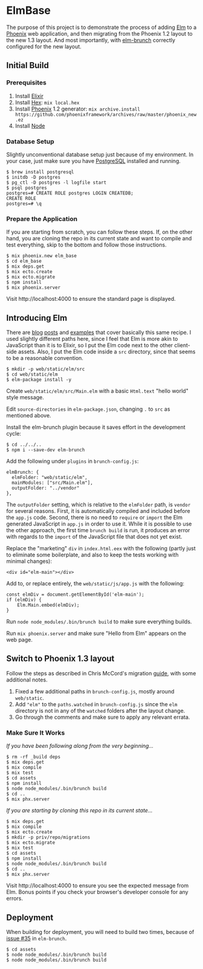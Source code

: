 # ElmBase

The purpose of this project is to demonstrate the process of adding [Elm](http://elm-lang.org) to a [Phoenix](http://www.phoenixframework.org) web application, and then migrating from the Phoenix 1.2 layout to the new 1.3 layout. And most importantly, with [elm-brunch](https://github.com/madsflensted/elm-brunch) correctly configured for the new layout.

## Initial Build

### Prerequisites

1. Install [Elixir](http://elixir-lang.org)
1. Install [Hex](https://hex.pm): `mix local.hex`
1. Install [Phoenix](http://www.phoenixframework.org) 1.2 generator: `mix archive.install https://github.com/phoenixframework/archives/raw/master/phoenix_new.ez`
1. Install [Node](https://nodejs.org/)

### Database Setup

Slightly unconventional database setup just because of my environment. In your case, just make sure you have [PostgreSQL](https://www.postgresql.org) installed and running.

```
$ brew install postgresql
$ initdb -D postgres
$ pg_ctl -D postgres -l logfile start
$ psql postgres
postgres=# CREATE ROLE postgres LOGIN CREATEDB;
CREATE ROLE
postgres=# \q
```

### Prepare the Application

If you are starting from scratch, you can follow these steps. If, on the other hand, you are cloning the repo in its current state and want to compile and test everything, skip to the bottom and follow those instructions.

```
$ mix phoenix.new elm_base
$ cd elm_base
$ mix deps.get
$ mix ecto.create
$ mix ecto.migrate
$ npm install
$ mix phoenix.server
```

Visit http://localhost:4000 to ensure the standard page is displayed.

## Introducing Elm

There are [blog](http://www.cultivatehq.com/posts/phoenix-elm-1/) [posts](https://medium.com/@diamondgfx/writing-a-full-site-in-phoenix-and-elm-a100804c9499#.47kj8oe42) and [examples](https://github.com/bigardone/phoenix-and-elm) that cover basically this same recipe. I used slightly different paths here, since I feel that Elm is more akin to JavaScript than it is to Elixir, so I put the Elm code next to the other client-side assets. Also, I put the Elm code inside a `src` directory, since that seems to be a reasonable convention.

```
$ mkdir -p web/static/elm/src
$ cd web/static/elm
$ elm-package install -y
```

Create `web/static/elm/src/Main.elm` with a basic `Html.text` "hello world" style message.

Edit `source-directories` in `elm-package.json`, changing `.` to `src` as mentioned above.

Install the elm-brunch plugin because it saves effort in the development cycle:

```
$ cd ../../..
$ npm i --save-dev elm-brunch
```

Add the following under `plugins` in `brunch-config.js`:

```
elmBrunch: {
  elmFolder: "web/static/elm",
  mainModules: ["src/Main.elm"],
  outputFolder: "../vendor"
},
```

The `outputFolder` setting, which is relative to the `elmFolder` path, is `vendor` for several reasons. First, it is automatically compiled and included before the `app.js` code. Second, there is no need to `require` or `import` the Elm generated JavaScript in `app.js` in order to use it. While it is possible to use the other approach, the first time `brunch build` is run, it produces an error with regards to the `import` of the JavaScript file that does not yet exist.

Replace the "marketing" `div` in `index.html.eex` with the following (partly just to eliminate some boilerplate, and also to keep the tests working with minimal changes):

```
<div id="elm-main"></div>
```

Add to, or replace entirely, the `web/static/js/app.js` with the following:

```
const elmDiv = document.getElementById('elm-main');
if (elmDiv) {
    Elm.Main.embed(elmDiv);
}
```

Run `node node_modules/.bin/brunch build` to make sure everything builds.

Run `mix phoenix.server` and make sure "Hello from Elm" appears on the web page.

## Switch to Phoenix 1.3 layout

Follow the steps as described in Chris McCord's migration [guide](https://gist.github.com/chrismccord/71ab10d433c98b714b75c886eff17357), with some additional notes.

1. Fixed a few additional paths in `brunch-config.js`, mostly around `web/static`.
1. Add `"elm"` to the `paths.watched` in `brunch-config.js` since the `elm` directory is not in any of the `watched` folders after the layout change.
1. Go through the comments and make sure to apply any relevant errata.

### Make Sure It Works

_If you have been following along from the very beginning..._

```
$ rm -rf _build deps
$ mix deps.get
$ mix compile
$ mix test
$ cd assets
$ npm install
$ node node_modules/.bin/brunch build
$ cd ..
$ mix phx.server
```

_If you are starting by cloning this repo in its current state..._

```
$ mix deps.get
$ mix compile
$ mix ecto.create
$ mkdir -p priv/repo/migrations
$ mix ecto.migrate
$ mix test
$ cd assets
$ npm install
$ node node_modules/.bin/brunch build
$ cd ..
$ mix phx.server
```

Visit http://localhost:4000 to ensure you see the expected message from Elm. Bonus points if you check your browser's developer console for any errors.

## Deployment

When building for deployment, you will need to build two times, because of [issue #35](https://github.com/madsflensted/elm-brunch/issues/35) in `elm-brunch`.

```
$ cd assets
$ node node_modules/.bin/brunch build
$ node node_modules/.bin/brunch build
```

